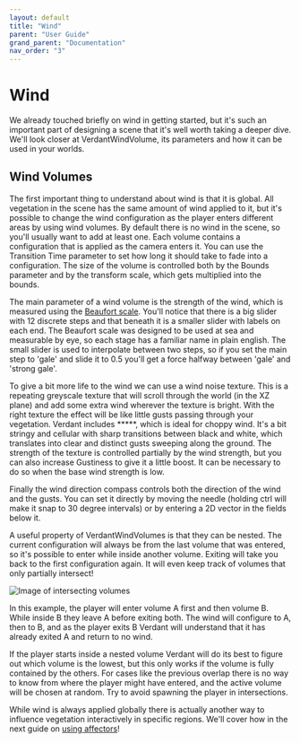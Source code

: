```yaml
---
layout: default
title: "Wind"
parent: "User Guide"
grand_parent: "Documentation"
nav_order: "3"
---
```


# Wind

We already touched briefly on wind in getting started, but it's such an important part of designing a scene that it's well worth taking a deeper dive. We'll look closer at VerdantWindVolume, its parameters and how it can be used in your worlds.

## Wind Volumes

The first important thing to understand about wind is that it is global. All vegetation in the scene has the same amount of wind applied to it, but it's possible to change the wind configuration as the player enters different areas by using wind volumes. By default there is no wind in the scene, so you'll usually want to add at least one. Each volume contains a configuration that is applied as the camera enters it. You can use the Transition Time parameter to set how long it should take to fade into a configuration. The size of the volume is controlled both by the Bounds parameter and by the transform scale, which gets multiplied into the bounds. 

The main parameter of a wind volume is the strength of the wind, which is measured using the [Beaufort scale](https://en.wikipedia.org/wiki/Beaufort_scale). You'll notice that there is a big slider with 12 discrete steps and that beneath it is a smaller slider with labels on each end. The Beaufort scale was designed to be used at sea and measurable by eye, so each stage has a familiar name in plain english. The small slider is used to interpolate between two steps, so if you set the main step to 'gale' and slide it to 0.5 you'll get a force halfway between 'gale' and 'strong gale'. 

To give a bit more life to the wind we can use a wind noise texture. This is a repeating greyscale texture that will scroll through the world (in the XZ plane) and add some extra wind wherever the texture is bright. With the right texture the effect will be like little gusts passing through your vegetation. Verdant includes *****, which is ideal for choppy wind. It's a bit stringy and cellular with sharp transitions between black and white, which translates into clear and distinct gusts sweeping along the ground. The strength of the texture is controlled partially by the wind strength, but you can also increase Gustiness to give it a little boost. It can be necessary to do so when the base wind strength is low. 

Finally the wind direction compass controls both the direction of the wind and the gusts. You can set it directly by moving the needle (holding ctrl will make it snap to 30 degree intervals) or by entering a 2D vector in the fields below it.

A useful property of VerdantWindVolumes is that they can be nested. The current configuration will always be from the last volume that was entered, so it's possible to enter while inside another volume. Exiting will take you back to the first configuration again. It will even keep track of volumes that only partially intersect!

![Image of intersecting volumes]()

In this example, the player will enter volume A first and then volume B. While inside B they leave A before exiting both. The wind will configure to A, then to B, and as the player exits B Verdant will understand that it has already exited A and return to no wind.

If the player starts inside a nested volume Verdant will do its best to figure out which volume is the lowest, but this only works if the volume is fully contained by the others. For cases like the previous overlap there is no way to know from where the player might have entered, and the active volume will be chosen at random. Try to avoid spawning the player in intersections. 

While wind is always applied globally there is actually another way to influence vegetation interactively in specific regions. We'll cover how in the next guide on [using affectors](UsingAffectors.html)!